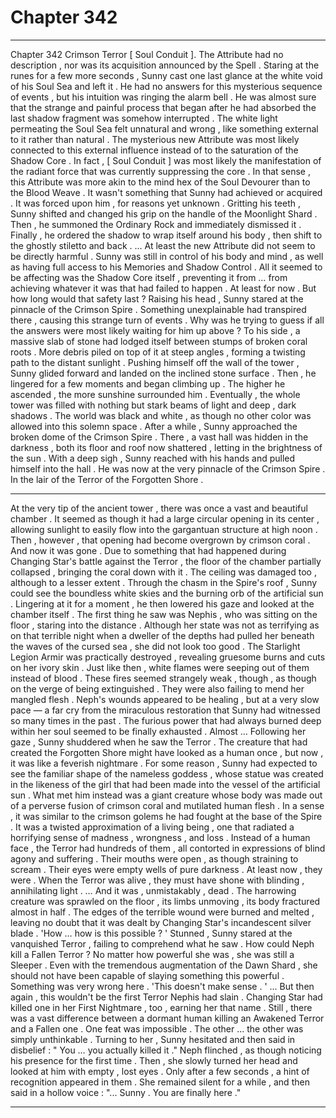 
# Chapter 342


---

Chapter 342 Crimson Terror
[ Soul Conduit ].
The Attribute had no description , nor was its acquisition announced by the Spell . Staring at the runes for a few more seconds , Sunny cast one last glance at the white void of his Soul Sea and left it .
He had no answers for this mysterious sequence of events , but his intuition was ringing the alarm bell .
He was almost sure that the strange and painful process that began after he had absorbed the last shadow fragment was somehow interrupted . The white light permeating the Soul Sea felt unnatural and wrong , like something external to it rather than natural . The mysterious new Attribute was most likely connected to this external influence instead of to the saturation of the Shadow Core .
In fact , [ Soul Conduit ] was most likely the manifestation of the radiant force that was currently suppressing the core . In that sense , this Attribute was more akin to the mind hex of the Soul Devourer than to the Blood Weave . It wasn't something that Sunny had achieved or acquired . It was forced upon him , for reasons yet unknown .
Gritting his teeth , Sunny shifted and changed his grip on the handle of the Moonlight Shard . Then , he summoned the Ordinary Rock and immediately dismissed it . Finally , he ordered the shadow to wrap itself around his body , then shift to the ghostly stiletto and back .
... At least the new Attribute did not seem to be directly harmful . Sunny was still in control of his body and mind , as well as having full access to his Memories and Shadow Control . All it seemed to be affecting was the Shadow Core itself , preventing it from … from achieving whatever it was that had failed to happen .
At least for now . But how long would that safety last ?
Raising his head , Sunny stared at the pinnacle of the Crimson Spire . Something unexplainable had transpired there , causing this strange turn of events .
Why was he trying to guess if all the answers were most likely waiting for him up above ?
To his side , a massive slab of stone had lodged itself between stumps of broken coral roots . More debris piled on top of it at steep angles , forming a twisting path to the distant sunlight .
Pushing himself off the wall of the tower , Sunny glided forward and landed on the inclined stone surface . Then , he lingered for a few moments and began climbing up .
The higher he ascended , the more sunshine surrounded him . Eventually , the whole tower was filled with nothing but stark beams of light and deep , dark shadows . The world was black and white , as though no other color was allowed into this solemn space .
After a while , Sunny approached the broken dome of the Crimson Spire .
There , a vast hall was hidden in the darkness , both its floor and roof now shattered , letting in the brightness of the sun .
With a deep sigh , Sunny reached with his hands and pulled himself into the hall . He was now at the very pinnacle of the Crimson Spire .
In the lair of the Terror of the Forgotten Shore .
***
At the very tip of the ancient tower , there was once a vast and beautiful chamber . It seemed as though it had a large circular opening in its center , allowing sunlight to easily flow into the gargantuan structure at high noon .
Then , however , that opening had become overgrown by crimson coral . And now it was gone .
Due to something that had happened during Changing Star's battle against the Terror , the floor of the chamber partially collapsed , bringing the coral down with it . The ceiling was damaged too , although to a lesser extent .
Through the chasm in the Spire's roof , Sunny could see the boundless white skies and the burning orb of the artificial sun .
Lingering at it for a moment , he then lowered his gaze and looked at the chamber itself .
The first thing he saw was Nephis , who was sitting on the floor , staring into the distance .
Although her state was not as terrifying as on that terrible night when a dweller of the depths had pulled her beneath the waves of the cursed sea , she did not look too good .
The Starlight Legion Armir was practically destroyed , revealing gruesome burns and cuts on her ivory skin . Just like then , white flames were seeping out of them instead of blood .
These fires seemed strangely weak , though , as though on the verge of being extinguished . They were also failing to mend her mangled flesh . Neph's wounds appeared to be healing , but at a very slow pace — a far cry from the miraculous restoration that Sunny had witnessed so many times in the past .
The furious power that had always burned deep within her soul seemed to be finally exhausted . Almost …
Following her gaze , Sunny shuddered when he saw the Terror .
The creature that had created the Forgotten Shore might have looked as a human once , but now , it was like a feverish nightmare .
For some reason , Sunny had expected to see the familiar shape of the nameless goddess , whose statue was created in the likeness of the girl that had been made into the vessel of the artificial sun .
What met him instead was a giant creature whose body was made out of a perverse fusion of crimson coral and mutilated human flesh . In a sense , it was similar to the crimson golems he had fought at the base of the Spire . It was a twisted approximation of a living being , one that radiated a horrifying sense of madness , wrongness , and loss .
Instead of a human face , the Terror had hundreds of them , all contorted in expressions of blind agony and suffering . Their mouths were open , as though straining to scream . Their eyes were empty wells of pure darkness .
At least now , they were . When the Terror was alive , they must have shone with blinding , annihilating light .
… And it was , unmistakably , dead .
The harrowing creature was sprawled on the floor , its limbs unmoving , its body fractured almost in half . The edges of the terrible wound were burned and melted , leaving no doubt that it was dealt by Changing Star's incandescent silver blade .
'How … how is this possible ? '
Stunned , Sunny stared at the vanquished Terror , failing to comprehend what he saw .
How could Neph kill a Fallen Terror ? No matter how powerful she was , she was still a Sleeper . Even with the tremendous augmentation of the Dawn Shard , she should not have been capable of slaying something this powerful .
Something was very wrong here .
'This doesn't make sense . '
... But then again , this wouldn't be the first Terror Nephis had slain . Changing Star had killed one in her First Nightmare , too , earning her that name . Still , there was a vast difference between a dormant human killing an Awakened Terror and a Fallen one .
One feat was impossible . The other ... the other was simply unthinkable .
Turning to her , Sunny hesitated and then said in disbelief :
" You … you actually killed it ."
Neph flinched , as though noticing his presence for the first time . Then , she slowly turned her head and looked at him with empty , lost eyes . Only after a few seconds , a hint of recognition appeared in them .
She remained silent for a while , and then said in a hollow voice :
"... Sunny . You are finally here ."

---

